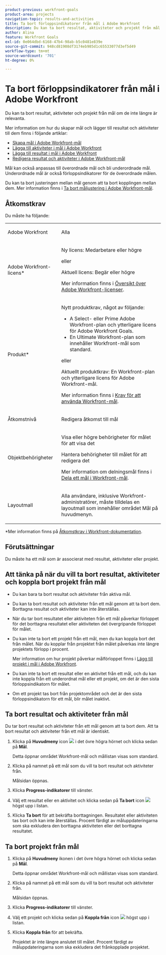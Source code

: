 ```yaml
---
product-previous: workfront-goals
product-area: projects
navigation-topic: results-and-activities
title: Ta bort förloppsindikatorer från mål i Adobe Workfront
description: Du kan ta bort resultat, aktiviteter och projekt från mål i Adobe Workfront när de inte längre är relevanta.
author: Alina
feature: Workfront Goals
exl-id: 0e064dbd-6168-47b4-98ab-b5c0481e839e
source-git-commit: 948cd81908df3174eb985d1c65533077d3ef5d49
workflow-type: tm+mt
source-wordcount: '701'
ht-degree: 0%

---
```


# Ta bort förloppsindikatorer från mål i Adobe Workfront

<!-- for goal redesign PRODUCTION RELEASE: Should this article be called "Remove or disconnect progress indicators from goals" when this is available to ALL progress indicators (including "disconnect goals")-- if yes, updte the title everywhere else where this is linked?
-->

Du kan ta bort resultat, aktiviteter och projekt från mål om de inte längre är relevanta.

Mer information om hur du skapar mål och lägger till resultat och aktiviteter till dem finns i följande artiklar:

* [Skapa mål i Adobe Workfront-mål](../../workfront-goals/goal-management/create-goals.md)
* [Lägga till aktiviteter i mål i Adobe Workfront](../../workfront-goals/results-and-activities/add-activities-to-goals.md)
* [Lägga till resultat i mål i Adobe Workfront](../../workfront-goals/results-and-activities/add-results-to-goals.md)
* [Redigera resultat och aktiviteter i Adobe Workfront-mål](../../workfront-goals/results-and-activities/edit-results-and-activities.md)

Mål kan också anpassas till överordnade mål och bli underordnade mål. Underordnade mål är också förloppsindikatorer för de överordnade målen.

Du kan ta bort justeringen mellan mål genom att ta bort kopplingen mellan dem. Mer information finns i [Ta bort måljustering i Adobe Workfront-mål](../goal-alignment/remove-goal-alignment.md).

## Åtkomstkrav

Du måste ha följande:

<table style="table-layout:auto">
<col>
</col>
<col>
</col>
<tbody>
 <tr>
 <td role="rowheader">Adobe Workfront</td>
 <td>
 <p>Alla</p>

</td>
 </tr>
 <tr>
 <td role="rowheader">Adobe Workfront-licens*</td>
 <td>
 <p>Ny licens: Medarbetare eller högre</p>
 eller
 <p>Aktuell licens: Begär eller högre</p> <p>Mer information finns i <a href="../../administration-and-setup/add-users/access-levels-and-object-permissions/wf-licenses.md" class="MCXref xref">Översikt över Adobe Workfront-licenser</a>.</p> </td>
 </tr>
 <tr>
 <td role="rowheader">Produkt*</td>
 <td>
 <p> Nytt produktkrav, något av följande: </p>
<ul>
<li>A Select- eller Prime Adobe Workfront-plan och ytterligare licens för Adobe Workfront Goals.</li>
<li>En Ultimate Workfront-plan som innehåller Workfront-mål som standard. </li></ul>
 <p>eller</p>
 <p>Aktuellt produktkrav: En Workfront-plan och ytterligare licens för Adobe Workfront-mål. </p> <p>Mer information finns i <a href="../../workfront-goals/goal-management/access-needed-for-wf-goals.md" class="MCXref xref">Krav för att använda Workfront-mål</a>. </p> </td>
 </tr>
 <tr>
 <td role="rowheader">Åtkomstnivå</td>
 <td> <p>Redigera åtkomst till mål</p> </td>
 </tr>
 <tr data-mc-conditions="">
 <td role="rowheader">Objektbehörigheter</td>
 <td>
  <div>
  <p>Visa eller högre behörigheter för målet för att visa det</p>
  <p>Hantera behörigheter till målet för att redigera det</p>
  <p>Mer information om delningsmål finns i <a href="../../workfront-goals/workfront-goals-settings/share-a-goal.md" class="MCXref xref">Dela ett mål i Workfront-mål</a>. </p>
  </div> </td>
 </tr>
 <tr>
   <td role="rowheader"><p>Layoutmall</p></td>
   <td> <p>Alla användare, inklusive Workfront-administratörer, måste tilldelas en layoutmall som innehåller området Mål på huvudmenyn. </p>  
</td>
  </tr>
</tbody>
</table>

*Mer information finns på [Åtkomstkrav i Workfront-dokumentation](/help/quicksilver/administration-and-setup/add-users/access-levels-and-object-permissions/access-level-requirements-in-documentation.md).

## Förutsättningar

Du måste ha ett mål som är associerat med resultat, aktiviteter eller projekt.

## Att tänka på när du vill ta bort resultat, aktiviteter och koppla bort projekt från mål

* Du kan bara ta bort resultat och aktiviteter från aktiva mål.
* Du kan ta bort resultat och aktiviteter från ett mål genom att ta bort dem. Borttagna resultat och aktiviteter kan inte återställas.
* När du tar bort resultatet eller aktiviteten från ett mål påverkar förloppet för det borttagna resultatet eller aktiviteten det övergripande förloppet för målet.
* Du kan inte ta bort ett projekt från ett mål, men du kan koppla bort det från målet. När du kopplar från projektet från målet påverkas inte längre projektets förlopp i procent.

  Mer information om hur projekt påverkar målförloppet finns i [Lägg till projekt i mål i Adobe Workfront](../../workfront-goals/results-and-activities/connect-projects-to-goals-overview.md).

* Du kan inte ta bort ett resultat eller en aktivitet från ett mål, och du kan inte koppla från ett underordnat mål eller ett projekt, om det är den sista förloppsindikatorn för målet.
* Om ett projekt tas bort från projektområdet och det är den sista förloppsindikatorn för ett mål, blir målet inaktivt.

## Ta bort resultat och aktiviteter från mål

Du tar bort resultat och aktiviteter från ett mål genom att ta bort dem. Att ta bort resultat och aktiviteter från ett mål är identiskt.

<!--
How you delete results and activities differs depending on the environment you use.

### Delete results and activities in the Production environment


1. Click the **Main Menu** icon ![](assets/main-menu-icon.png) > **Goals** in the upper-right corner.

   (!-- Add this when Shell is available to all: or (if available), click the **Main Menu** icon ![Main menu icon](../results-and-activities/assets/three-line-main-menu-icon.png) in the upper-left corner)
   --)

   This opens the Workfront Goals area and the Goal List displays by default. 

1. Click the name of a goal you want to remove results and activities from.

   This opens the Goal Details panel on the right.

1. Click **Results** to remove results or **Activities** to remove activities. 

1. Click the **gear icon** ![](assets/settings-gear-icon.png) to the right of the result or activity name, then click **Delete** > **Yes, delete**.

   ![](assets/delete-result-goal-details-350x108.png)

   The result or activity is deleted and cannot be recovered. The percent complete of the goal updates to exclude the deleted activity or result.

-->

1. Klicka på **Huvudmeny** icon ![](assets/main-menu-icon.png) i det övre högra hörnet och klicka sedan på **Mål**.

   <!-- Add this when Shell is available to all: or (if available), click the **Main Menu** icon ![Main menu icon](../results-and-activities/assets/three-line-main-menu-icon.png) in the upper-left corner)
   -->
   Detta öppnar området Workfront-mål och mållistan visas som standard.

1. Klicka på namnet på ett mål som du vill ta bort resultat och aktiviteter från.

   Målsidan öppnas.

1. Klicka **Progress-indikatorer** till vänster.

1. Välj ett resultat eller en aktivitet och klicka sedan på **Ta bort** icon ![](assets/delete-icon.png) högst upp i listan.

1. Klicka **Ta bort** för att bekräfta borttagningen. Resultatet eller aktiviteten tas bort och kan inte återställas. Procent färdigt av måluppdateringarna som ska exkludera den borttagna aktiviteten eller det borttagna resultatet.


## Ta bort projekt från mål

<!--
Dsconnecting projects from goals differs depending on the environment you use.

### Disconnect projects from goals in the Production environment


1. Click the **Main Menu** icon ![](assets/main-menu-icon.png) > **Goals** in the upper-right corner.

   (!-- Add this when Shell is available to all: or (if available), click the **Main Menu** icon ![Main menu icon](../results-and-activities/assets/three-line-main-menu-icon.png) in the upper-left corner)
   --)

   This opens the Workfront Goals area and the Goal List displays by default. 

1. Click the name of a goal you want to remove results and activities from.

   This opens the Goal Details panel on the right.

1. Click the **right-pointing arrow** to the left of the Activities sections to expand it. 
1. Click the **gear icon** ![](assets/settings-gear-icon.png) to the right of the project name, then click **Disconnect**.

   ![](assets/disconnect-project-goal-details-350x94.png)

   The project is disconnected from the goal. The percent complete of the goal updates to exclude the percent complete of the disconnected project.
-->


1. Klicka på **Huvudmeny** ikonen i det övre högra hörnet och klicka sedan på **Mål**.

   <!-- Add this when Shell is available to all: or (if available), click the **Main Menu** icon ![Main menu icon](../results-and-activities/assets/three-line-main-menu-icon.png) in the upper-left corner)
   -->

   Detta öppnar området Workfront-mål och mållistan visas som standard.

1. Klicka på namnet på ett mål som du vill ta bort resultat och aktiviteter från.

   Målsidan öppnas.
1. Klicka **Progress-indikatorer** till vänster.
1. Välj ett projekt och klicka sedan på **Koppla från** icon ![](assets/disconnect-icon.png) högst upp i listan.
1. Klicka **Koppla från** för att bekräfta.

   Projektet är inte längre anslutet till målet. Procent färdigt av måluppdateringarna som ska exkludera det frånkopplade projektet.

